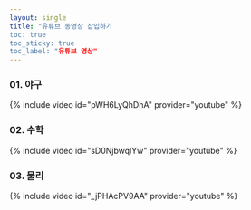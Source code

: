 ```yaml
---
layout: single
title: "유튜브 동영상 삽입하기
toc: true
toc_sticky: true
toc_label: "유튜브 영상"
---
```


### 01. 야구
{% include video id="pWH6LyQhDhA" provider="youtube" %}

### 02. 수학
{% include video id="sD0NjbwqlYw" provider="youtube" %}

### 03. 물리
{% include video id="_jPHAcPV9AA" provider="youtube" %}

